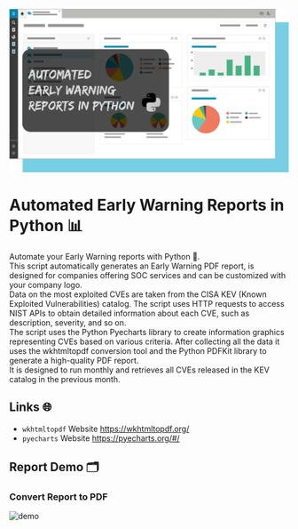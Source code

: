 ![report automation](./demo/Report%20Automation.jpg)

# Automated Early Warning Reports in Python :bar_chart:	
Automate your Early Warning reports with Python :snake:. \
This script automatically generates an Early Warning PDF report, is designed for companies offering SOC services and can be customized with your company logo. \
Data on the most exploited CVEs are taken from the CISA KEV (Known Exploited Vulnerabilities) catalog. The script uses HTTP requests to access NIST APIs to obtain detailed information about each CVE, such as description, severity, and so on. \
The script uses the Python Pyecharts library to create information graphics representing CVEs based on various criteria. After collecting all the data it uses the wkhtmltopdf conversion tool and the Python PDFKit library to generate a high-quality PDF report. \
It is designed to run monthly and retrieves all CVEs released in the KEV catalog in the previous month.

## Links :globe_with_meridians:
* `wkhtmltopdf` Website https://wkhtmltopdf.org/
* `pyecharts` Website https://pyecharts.org/#/

## Report Demo :card_index_dividers:
### Convert Report to PDF
![demo](./demo/Demo.gif)